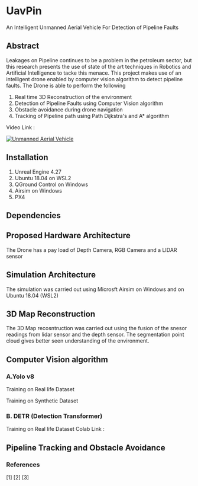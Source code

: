 # UavPin
An Intelligent Unmanned Aerial Vehicle For Detection of Pipeline Faults
## Abstract
Leakages on Pipeline continues to be a problem in the petroleum sector, but this research presents the use of state of the art techniques in Robotics and Artificial Intelligence to tacke this menace. This project makes use of an intelligent drone enabled by computer vision algorithm to detect pipeline faults.
The Drone is able to perform the following
1. Real time 3D Reconstruction of the environment
2. Detection of Pipeline Faults using Computer Vision algorithm
3. Obstacle avoidance during drone navigation
4. Tracking of Pipeline path using Path Dijkstra's and A* algorithm

Video Link :


[![Unmanned Aerial Vehicle](https://img.youtube.com/vi/1v-ivv_LiHk/0.jpg)](https://www.youtube.com/watch?v=1v-ivv_LiHk)


## Installation 
1. Unreal Engine 4.27
2. Ubuntu 18.04 on WSL2
3. QGround Control on Windows
4. Airsim on Windows
5. PX4

## Dependencies


## Proposed Hardware Architecture
The Drone has a pay load of Depth Camera, RGB Camera and a LIDAR sensor

## Simulation Architecture
The simulation was carried out using Microsft Airsim on Windows and on Ubuntu 18.04 (WSL2)

## 3D Map Reconstruction
The 3D Map recosntruction was carried out using the fusion of the snesor readings from lidar sensor and the depth sensor. The segmentation point cloud gives better seen understanding of the environment.

## Computer Vision algorithm 

### A.Yolo v8
Training on Real life Dataset

Training on Synthetic Dataset

### B. DETR (Detection Transformer)
Training on Real life Dataset
Colab Link :
## Pipeline Tracking and Obstacle Avoidance

### References
[1]
[2]
[3]
